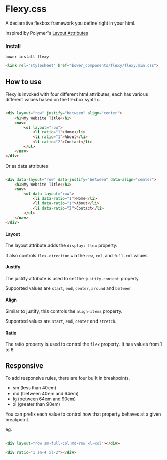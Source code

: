 # Flexy.css

A declarative flexbox framework you define right in your html.

Inspired by Polymer's [Layout Attributes](https://www.polymer-project.org/0.5/docs/polymer/layout-attrs.html)

### Install

```
bower install flexy
```

```html
<link rel="stylesheet" href="bower_components/flexy/flexy.min.css">
```


## How to use

Flexy is invoked with four different html attributes, each has various different values based on the flexbox syntax.

```html

<div layout="row" justify="between" align="center">
    <h1>My Website Title</h1>
    <nav>
        <ul layout="row">
            <li ratio="1">Home</li>
            <li ratio="1">About</li>
            <li ratio="2">Contact</li>
        </ul>
    </nav>
</div>

```

Or as data attributes

```html

<div data-layout="row" data-justify="between" data-align="center">
    <h1>My Website Title</h1>
    <nav>
        <ul data-layout="row">
            <li data-ratio="1">Home</li>
            <li data-ratio="1">About</li>
            <li data-ratio="2">Contact</li>
        </ul>
    </nav>
</div>

```

#### Layout

The layout attribute adds the `display: flex` property.

It also controls `flex-direction` via the `row`, `col`, and `full-col` values.


#### Justify

The justify attribute is used to set the `justify-content` property.

Supported values are `start`, `end`, `center`, `around` and `between`


#### Align

Similar to justify, this controls the `align-items` property.

Supported values are `start`, `end`, `center` and `stretch`.


#### Ratio

The ratio property is used to control the `flex` property. It has values from 1 to 6.


## Responsive

To add responsive rules, there are four built in breakpoints.

 * sm (less than 40em)
 * md (between 40em and 64em)
 * lg (between 64em and 90em)
 * xl (greater than 90em)

You can prefix each value to control how that property behaves at a given breakpoint.

eg.

```html

<div layout="row sm-full-col md-row xl-col"></div>

<div ratio="1 sm-4 xl-2"></div>

```